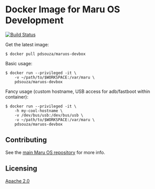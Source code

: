 # Docker Image for Maru OS Development

[![Build Status](https://travis-ci.org/pdsouza/maruos-devbox.svg?branch=master)](https://travis-ci.org/pdsouza/maruos-devbox)

Get the latest image:

    $ docker pull pdsouza/maruos-devbox

Basic usage:

    $ docker run --privileged -it \
        -v ~/path/to/$WORKSPACE:/var/maru \
        pdsouza/maruos-devbox

Fancy usage (custom hostname, USB access for adb/fastboot within container):

    $ docker run --privileged -it \
        -h my-cool-hostname \
        -v /dev/bus/usb:/dev/bus/usb \
        -v ~/path/to/$WORKSPACE:/var/maru \
        pdsouza/maruos-devbox

## Contributing

See the [main Maru OS repository](https://github.com/maruos/maruos) for more
info.

## Licensing

[Apache 2.0](LICENSE)
